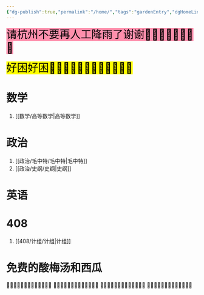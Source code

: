 ```yaml
---
{"dg-publish":true,"permalink":"/home/","tags":"gardenEntry","dgHomeLink":true,"dgPassFrontmatter":false}
---
```



<mark style="background: #FF5582A6; font-size:2em">请杭州不要再人工降雨了谢谢🙏🙏🙏🙏🙏🙏🙏🙏</mark> 

<mark style="background: #FF5547382; font-size:2em">好困好困🥱🥱🥱🥱🥱🥱🥱🥱🥱🥱🥱🥱</mark> 


# 数学
1. [[数学/高等数学|高等数学]]

# 政治
1. [[政治/毛中特/毛中特|毛中特]]
2. [[政治/史纲/史纲|史纲]]

# 英语

# 408
1. [[408/计组/计组|计组]]

# 免费的酸梅汤和西瓜
🧉🧉🧉🧉🧉🧉🧉🧉🧉🧉🧉🧉🧉
🧉🧉🧉🧉🧉🧉🧉🧉🧉🧉🧉🧉🧉
🍉🍉🍉🍉🍉🍉🍉🍉🍉🍉🍉🍉🍉
🍉🍉🍉🍉🍉🍉🍉🍉🍉🍉🍉🍉🍉